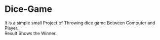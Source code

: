 # Dice-Game
It is a simple small Project of Throwing dice game Between Computer and Player. 
<br />
Result Shows the Winner.
 
